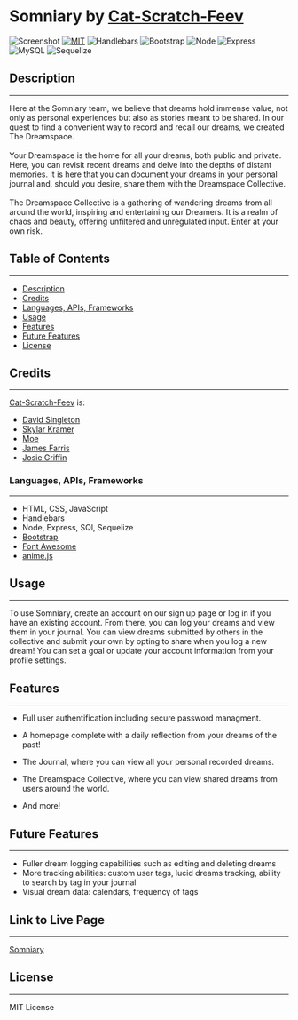 # Somniary by [Cat-Scratch-Feev](https://github.com/Cat-Scratch-Feev)
![Screenshot](./public/images/landing.png)
[![MIT](https://img.shields.io/badge/MIT-License-green.svg)](https://opensource.org/licenses/MIT)
![Handlebars](https://img.shields.io/badge/Handlebars%20js-f0772b?style=for-the-badge&logo=handlebarsdotjs&logoColor=black)
![Bootstrap](https://img.shields.io/badge/Bootstrap-563D7C?style=for-the-badge&logo=bootstrap&logoColor=white)
![Node](https://img.shields.io/badge/Node%20js-339933?style=for-the-badge&logo=nodedotjs&logoColor=white)
![Express](https://img.shields.io/badge/Express%20js-000000?style=for-the-badge&logo=express&logoColor=white)
![MySQL](https://img.shields.io/badge/MySQL-005C84?style=for-the-badge&logo=mysql&logoColor=white)
![Sequelize](https://img.shields.io/badge/Sequelize-52B0E7?style=for-the-badge&logo=Sequelize&logoColor=white)

## Description
---
Here at the Somniary team, we believe that dreams hold immense value, not only as personal experiences but also as stories meant to be shared. In our quest to find a convenient way to record and recall our dreams, we created The Dreamspace.
<br>
<br>
Your Dreamspace is the home for all your dreams, both public and private. Here, you can revisit recent dreams and delve into the depths of distant memories. It is here that you can document your dreams in your personal journal and, should you desire, share them with the Dreamspace Collective.
<br>
<br>
The Dreamspace Collective is a gathering of wandering dreams from all around the world, inspiring and entertaining our Dreamers. It is a realm of chaos and beauty, offering unfiltered and unregulated input. Enter at your own risk.

## Table of Contents 
---
* [Description](#description)
* [Credits](#credits)
* [Languages, APIs, Frameworks](#languages-apis-frameworks)
* [Usage](#usage)
* [Features](#features)
* [Future Features](#future-features)
* [License](#license)

## Credits
---
[Cat-Scratch-Feev](https://github.com/Cat-Scratch-Feev) is:
- [David Singleton](https://github.com/dhs88103)
- [Skylar Kramer](https://github.com/XyrillaSC)
- [Moe](https://github.com/codere109)
- [James Farris](https://github.com/JamesxFarris)
- [Josie Griffin](https://github.com/josielynngriffin)


### Languages, APIs, Frameworks
---
- HTML, CSS, JavaScript
- Handlebars
- Node, Express, SQl, Sequelize
- [Bootstrap](https://getbootstrap.com/)
- [Font Awesome](https://fontawesome.com/)
- [anime.js](https://animejs.com/)

## Usage
---
To use Somniary, create an account on our sign up page or log in if you have an existing account. From there, you can log your dreams and view them in your journal. You can view dreams submitted by others in the collective and submit your own by opting to share when you log a new dream! You can set a goal or update your account information from your profile settings.

## Features
---
- Full user authentification including secure password managment.

- A homepage complete with a daily reflection from your dreams of the past!

- The Journal, where you can view all your personal recorded dreams.

- The Dreamspace Collective, where you can view shared dreams from users around the world.

- And more!

## Future Features
---
- Fuller dream logging capabilities such as editing and deleting dreams
- More tracking abilities: custom user tags, lucid dreams tracking, ability to search by tag in your journal
- Visual dream data: calendars, frequency of tags


## Link to Live Page
---
[Somniary](https://somniary-00225b8202c3.herokuapp.com/landing)
## License
---
 MIT License
